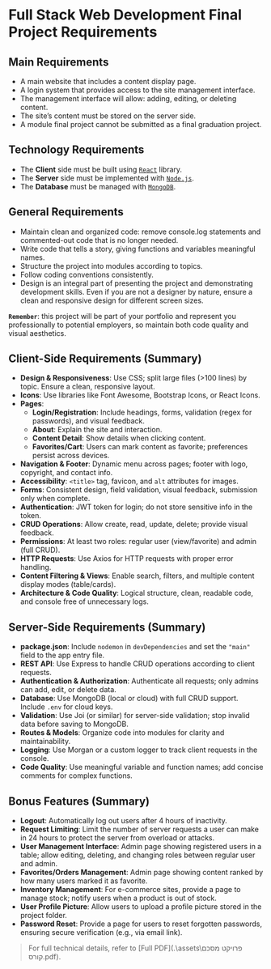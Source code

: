# Full Stack Web Development Final Project Requirements

## Main Requirements

-   A main website that includes a content display page.
-   A login system that provides access to the site management interface.
-   The management interface will allow: adding, editing, or deleting content.
-   The site’s content must be stored on the server side.
-   A module final project cannot be submitted as a final graduation project.

## Technology Requirements

-   The **Client** side must be built using [`React`](https://react.dev/) library.
-   The **Server** side must be implemented with [`Node.js`](https://nodejs.org/en).
-   The **Database** must be managed with [`MongoDB`](https://www.mongodb.com/).

## General Requirements

-   Maintain clean and organized code: remove console.log statements and commented-out code that is no longer needed.
-   Write code that tells a story, giving functions and variables meaningful names.
-   Structure the project into modules according to topics.
-   Follow coding conventions consistently.
-   Design is an integral part of presenting the project and demonstrating development skills. Even if you are not a designer by nature, ensure a clean and responsive design for different screen sizes.

**`Remember`**: this project will be part of your portfolio and represent you professionally to potential employers, so maintain both code quality and visual aesthetics.

## Client-Side Requirements (Summary)

-   **Design & Responsiveness**: Use CSS; split large files (>100 lines) by topic. Ensure a clean, responsive layout.
-   **Icons**: Use libraries like Font Awesome, Bootstrap Icons, or React Icons.
-   **Pages**:
    -   **Login/Registration**: Include headings, forms, validation (regex for passwords), and visual feedback.
    -   **About**: Explain the site and interaction.
    -   **Content Detail**: Show details when clicking content.
    -   **Favorites/Cart**: Users can mark content as favorite; preferences persist across devices.
-   **Navigation & Footer**: Dynamic menu across pages; footer with logo, copyright, and contact info.
-   **Accessibility**: `<title>` tag, favicon, and `alt` attributes for images.
-   **Forms**: Consistent design, field validation, visual feedback, submission only when complete.
-   **Authentication**: JWT token for login; do not store sensitive info in the token.
-   **CRUD Operations**: Allow create, read, update, delete; provide visual feedback.
-   **Permissions**: At least two roles: regular user (view/favorite) and admin (full CRUD).
-   **HTTP Requests**: Use Axios for HTTP requests with proper error handling.
-   **Content Filtering & Views**: Enable search, filters, and multiple content display modes (table/cards).
-   **Architecture & Code Quality**: Logical structure, clean, readable code, and console free of unnecessary logs.

## Server-Side Requirements (Summary)

-   **package.json**: Include `nodemon` in `devDependencies` and set the `"main"` field to the app entry file.
-   **REST API**: Use Express to handle CRUD operations according to client requests.
-   **Authentication & Authorization**: Authenticate all requests; only admins can add, edit, or delete data.
-   **Database**: Use MongoDB (local or cloud) with full CRUD support. Include `.env` for cloud keys.
-   **Validation**: Use Joi (or similar) for server-side validation; stop invalid data before saving to MongoDB.
-   **Routes & Models**: Organize code into modules for clarity and maintainability.
-   **Logging**: Use Morgan or a custom logger to track client requests in the console.
-   **Code Quality**: Use meaningful variable and function names; add concise comments for complex functions.

## Bonus Features (Summary)

-   **Logout**: Automatically log out users after 4 hours of inactivity.
-   **Request Limiting**: Limit the number of server requests a user can make in 24 hours to protect the server from overload or attacks.
-   **User Management Interface**: Admin page showing registered users in a table; allow editing, deleting, and changing roles between regular user and admin.
-   **Favorites/Orders Management**: Admin page showing content ranked by how many users marked it as favorite.
-   **Inventory Management**: For e-commerce sites, provide a page to manage stock; notify users when a product is out of stock.
-   **User Profile Picture**: Allow users to upload a profile picture stored in the project folder.
-   **Password Reset**: Provide a page for users to reset forgotten passwords, ensuring secure verification (e.g., via email link).

> For full technical details, refer to [Full PDF](.\assets\פרויקט מסכם קורס.pdf).
